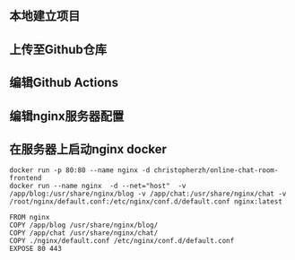 ## 本地建立项目
## 上传至Github仓库
## 编辑Github Actions
## 编辑nginx服务器配置
## 在服务器上启动nginx docker
```
docker run -p 80:80 --name nginx -d christopherzh/online-chat-room-frontend
docker run --name nginx  -d --net="host"  -v /app/blog:/usr/share/nginx/blog -v /app/chat:/usr/share/nginx/chat -v /root/nginx/default.conf:/etc/nginx/conf.d/default.conf nginx:latest

FROM nginx
COPY /app/blog /usr/share/nginx/blog/
COPY /app/chat /usr/share/nginx/chat/
COPY ./nginx/default.conf /etc/nginx/conf.d/default.conf
EXPOSE 80 443
```